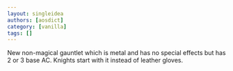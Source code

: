 ```yaml
---
layout: singleidea
authors: [aosdict]
category: [vanilla]
tags: []
---
```

New non-magical gauntlet which is metal and has no special effects but has 2 or 3 base AC. Knights start with it instead of leather gloves.
